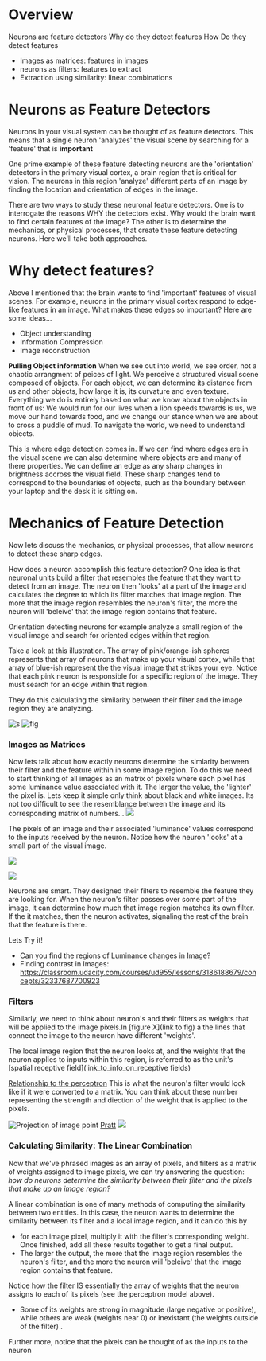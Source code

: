 # Overview
Neurons are feature detectors
Why do they detect features
How Do they detect features
- Images as matrices: features in images
- neurons as filters: features to extract
- Extraction using similarity: linear combinations

# Neurons as Feature Detectors
Neurons in your visual system can be thought of as feature detectors. This means that a single neuron 'analyzes' the visual scene by searching for a 'feature' that is **important**

One prime example of these feature detecting neurons are the 'orientation' detectors in the primary visual cortex, a brain region that is critical for vision. The neurons in this region 'analyze' different parts of an image by finding the location and orientation of edges in the image. 

There are two ways to study these neuronal feature detectors. One is to interrogate the reasons WHY the detectors exist. Why would the brain want to find certain features of the image? The other is to determine the mechanics, or physical processes, that create these feature detecting neurons. Here we'll take both approaches. 

# Why detect features?
Above I mentioned that the brain wants to find 'important' features of visual scenes. For example, neurons in the primary visual cortex respond to edge-like features in an image. What makes these edges so important? Here are some ideas...

- Object understanding
- Information Compression
- Image reconstruction

**Pulling Object information**
When we see out into world, we see order, not a chaotic arrangment of peices of light. We perceive a structured visual scene composed of objects. For each object, we can determine its distance from us and other objects, how large it is, its curvature and even texture. Everything we do is entirely based on what we know about the objects in front of us: We would run for our lives when a lion speeds towards is us, we move our hand towards food, and we change our stance when we are about to cross a puddle of mud. To navigate the world, we need to understand objects.

This is where edge detection comes in. If we can find where edges are in the visual scene we can also determine where objects are and many of there properties. We can define an edge as any sharp changes in brightness accross the visual field. These sharp changes tend to correspond to the boundaries of objects, such as the boundary between your laptop and the desk it is sitting on.    


# Mechanics of Feature Detection
Now lets discuss the mechanics, or physical processes, that allow neurons to detect these sharp edges. 

How does a neuron accomplish this feature detection?  One idea is that neuronal units build a filter that resembles the feature that they want to detect from an image. The neuron then 'looks' at a part of the image and calculates the degree to which its filter matches that image region. The more that the image region resembles the neuron's filter, the more the neuron will 'beleive' that the image region contains that feature. 

Orientation detecting neurons for example analyze a small region of the visual image and search for oriented edges within that region.  

Take a look at this illustration. The array of pink/orange-ish spheres represents that array of neurons that make up your visual cortex, while that array of blue-ish represent the the visual image that strikes your eye. Notice that each pink neuron is responsible for a specific region of the image. They must search for an edge within that region.

They do this calculating the similarity between their filter and the image region they are analyzing. 

![s](bmcASSETS/2018_williams_receptive_field_CNN.png)
![fig](bmcASSETS/FIGUREOFNEURONRFhERE.png)

### Images as Matrices
Now lets talk about how exactly neurons determine the simlarity between their filter and the feature within in some image region. To do this we need to start thinking of all images as an matrix of pixels where each pixel has some luminance value associated with it. The larger the value, the 'lighter' the pixel is. Lets keep it simple only think about black and white images. Its not too difficult to see the resemblance between the image and its corresponding matrix of numbers...
![](bmcASSETS/images_as_matrices_a.png)

The pixels of an image and their associated 'luminance' values correspond to the inputs received by the neuron. Notice how the neuron 'looks' at a small part of the visual image. 

![](bmcASSETS/perceptron_vs_neuron.png)

![](bmcASSETS/2018_williams_receptive_field_CNN.png)

Neurons are smart. They designed their filters to resemble the feature they are looking for. When the neuron's filter passes over some part of the image, it can determine how much that image region matches its own filter. If the it matches, then the neuron activates, signaling the rest of the brain that the feature is there.

Lets Try it!
- Can you find the regions of Luminance changes in Image? 
- Finding contrast in Images: https://classroom.udacity.com/courses/ud955/lessons/3186188679/concepts/32337687700923

### Filters
Similarly, we need to think about neuron's and their filters as weights that will be applied to the image pixels.In [figure X](link to fig) a the lines that connect the image to the neuron have different 'weights'. 

The local image region that the neuron looks at, and the weights that the neuron applies to inputs within this region, is referred to as the unit's [spatial receptive field](link_to_info_on_receptive fields)

<u>Relationship to the perceptron</u>
This is what the neuron's filter would look like if it were converted to a matrix. You can think about these number representing the strength and diection of the weight that is applied to the pixels. 

![Projection of image point](bmcASSETS/2013_Pratt_orientedfilters_eg.png)
[Pratt](DIP_Ch15)
![](bmcASSETS/2018_williams_receptive_field_CNN.png)


### Calculating Similarity: The Linear Combination
Now that we've phrased images as an array of pixels, and filters as a matrix of weights assigned to image pixels, we can try answering the question: *how do neurons determine the similarity between their filter and the pixels that make up an image region?*

A linear combination is one of many methods of computing the similarity between two entities. In this case, the neuron wants to determine the similarity between its filter and a local image region, and it can do this by 
- for each image pixel, multiply it with the filter's corresponding weight. Once finished, add all these results together to get a final output.
-  The larger the output, the more that the image region resembles the neuron's filter, and the more the neuron will 'beleive' that the image region contains that feature. 

Notice how the filter IS essentially the array of weights that the neuron assigns to each of its pixels (see the perceptron model above). 

- Some of its weights are strong in magnitude (large negative or positive), while others are weak (weights near 0) or inexistant (the weights outside of the filter) . 

Further more, notice that the pixels can be thought of as the inputs to the neuron










